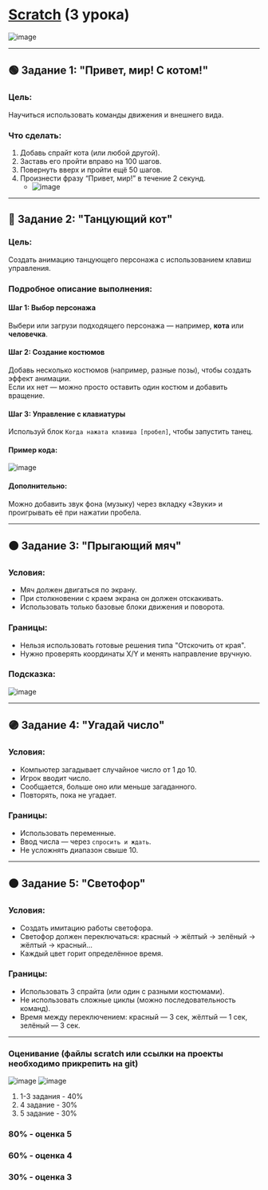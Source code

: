 # [Scratch](https://scratch.mit.edu/) (3 урока)
![image](https://github.com/user-attachments/assets/89e3de5f-8678-48b9-b84c-51eb94685feb)

---

## 🟢 Задание 1: "Привет, мир! С котом!"

### Цель:
Научиться использовать команды движения и внешнего вида.

### Что сделать:
1. Добавь спрайт кота (или любой другой).
2. Заставь его пройти вправо на 100 шагов.
3. Повернуть вверх и пройти ещё 50 шагов.
4. Произнести фразу “Привет, мир!” в течение 2 секунд.
    - ![image](https://github.com/user-attachments/assets/cdb0ab39-4a18-4db4-a5e9-6f78821e5164)

---

## 🔵 Задание 2: "Танцующий кот"

### Цель:
Создать анимацию танцующего персонажа с использованием клавиш управления.

### Подробное описание выполнения:

#### Шаг 1: Выбор персонажа
Выбери или загрузи подходящего персонажа — например, **кота** или **человечка**.

#### Шаг 2: Создание костюмов
Добавь несколько костюмов (например, разные позы), чтобы создать эффект анимации.  
Если их нет — можно просто оставить один костюм и добавить вращение.

#### Шаг 3: Управление с клавиатуры
Используй блок `Когда нажата клавиша [пробел]`, чтобы запустить танец.

#### Пример кода:

![image](https://github.com/user-attachments/assets/a5da845d-1ae8-4acf-8589-f66bd60b7ddf)


#### Дополнительно:
Можно добавить звук фона (музыку) через вкладку «Звуки» и проигрывать её при нажатии пробела.

---

## 🟠 Задание 3: "Прыгающий мяч"

### Условия:
- Мяч должен двигаться по экрану.
- При столкновении с краем экрана он должен отскакивать.
- Использовать только базовые блоки движения и поворота.

### Границы:
- Нельзя использовать готовые решения типа "Отскочить от края".
- Нужно проверять координаты X/Y и менять направление вручную.
### Подсказка:
![image](https://github.com/user-attachments/assets/39dec23a-c233-473f-adca-fb837bd5d1b0)

---

## 🟣 Задание 4: "Угадай число"

### Условия:
- Компьютер загадывает случайное число от 1 до 10.
- Игрок вводит число.
- Сообщается, больше оно или меньше загаданного.
- Повторять, пока не угадает.

### Границы:
- Использовать переменные.
- Ввод числа — через `спросить и ждать`.
- Не усложнять диапазон свыше 10.

---

## 🟤 Задание 5: "Светофор"

### Условия:
- Создать имитацию работы светофора.
- Светофор должен переключаться: красный → жёлтый → зелёный → жёлтый → красный...
- Каждый цвет горит определённое время.

### Границы:
- Использовать 3 спрайта (или один с разными костюмами).
- Не использовать сложные циклы (можно последовательность команд).
- Время между переключением: красный — 3 сек, жёлтый — 1 сек, зелёный — 3 сек.

---

### Оценивание (файлы scratch или ссылки на проекты необходимо прикрепить на git)
![image](https://github.com/user-attachments/assets/abb025bb-cb45-49b3-8761-2f693a3a0b6d)
![image](https://github.com/user-attachments/assets/04693117-9880-422d-beb6-eade122d9c26)

1. 1-3 задания - 40%
2. 4 задание - 30%
3. 5 задание - 30%

### 80% - оценка 5
### 60% - оценка 4
### 30% - оценка 3
